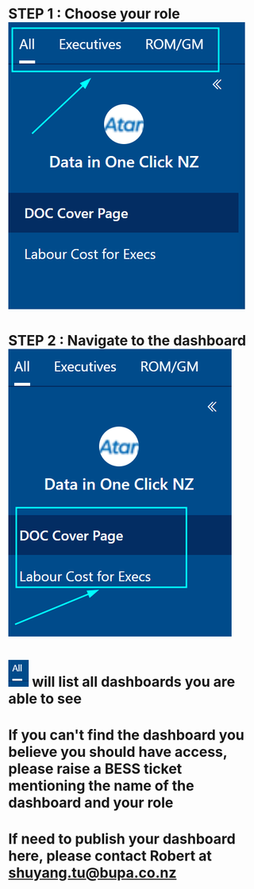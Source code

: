 # STEP 1 : Choose your role ![DOC_audience](DOC_audience.png)

# STEP 2 : Navigate to the dashboard ![DOC_dashboard](DOC_dashboard.png)

# ![DOC_all](DOC_all.png) will list all dashboards you are able to see
# If you can't find the dashboard you believe you should have access, please raise a BESS ticket mentioning the name of the dashboard and your role
# If need to publish your dashboard here, please contact Robert at shuyang.tu@bupa.co.nz
